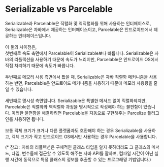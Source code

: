 # Serializable vs Parcelable
Serializable과 Parcelable은 직렬화 및 역직렬화를 위해 사용하는 인터페이스로, Serializable은 자바에서 제공하는 인터페이스이고, Parcelable은 안드로이드에서 제공하는 인터페이스입니다.<br><br>
이 둘의 차이점은,<br>
첫번째로 속도 측면에서 Parcelable이 Serializable보다 빠릅니다. Serializable은 자바의 리플랙션을 사용하기 때문에 속도가 느리지만, Parcelable은 안드로이드 OS에서 직접 처리하기 때문에 속도가 빠릅니다.<br><br>
두번째로 메모리 사용 측면에서 봤을 때, Serializable은 자바 직렬화 메커니즘을 사용하는 반면, Parcelable은 안드로이드 메커니즘을 사용하기 때문에 메모리 사용량을 줄일 수 있습니다.<br><br>
세번째로 명시성 측면입니다. Serializable은 특별한 메서드 없이 직렬화되지만, Parcelable은 직렬화와 역직렬화 과정을 명시적으로 작성해야 하는 불편함이 있습니다. 이러한 불편함을 해결하려면 Parcelable을 자동으로 구현해주는 Parcelize 플러그인를 사용하면 됩니다.<br><br>
보통 객체 크기가 크거나 다른 플랫폼과도 호환해야 하는 경우 Serializable을 사용하고, 객체 크기가 작고 안드로이드 OS에서만 사용하는 경우 Parcelable을 사용합니다.<br>

(* 참고 : 자바의 리플렉션은 구체적인 클래스 타입을 알지 못하더라도 그 클래스의 메서드, 타입, 변수들에 접근할 수 있도록 해주는 자바 API를 말하며, 컴파일 시간이 아닌 실행 시간에 동적으로 특정 클래스의 정보를 추출할 수 있는 프로그래밍 기법입니다.)
